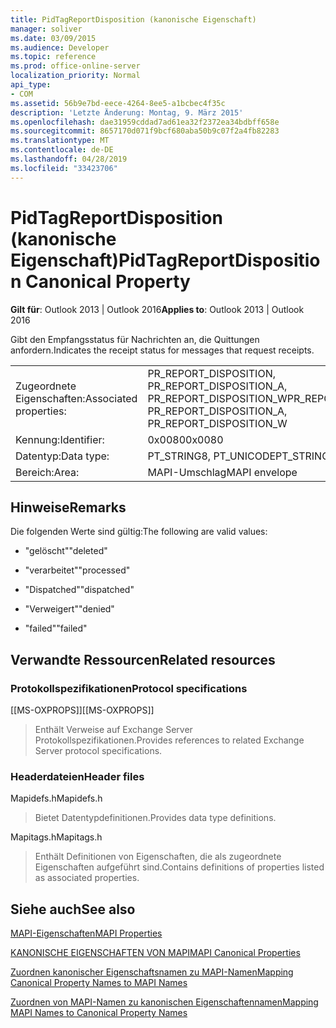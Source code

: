 ```yaml
---
title: PidTagReportDisposition (kanonische Eigenschaft)
manager: soliver
ms.date: 03/09/2015
ms.audience: Developer
ms.topic: reference
ms.prod: office-online-server
localization_priority: Normal
api_type:
- COM
ms.assetid: 56b9e7bd-eece-4264-8ee5-a1bcbec4f35c
description: 'Letzte Änderung: Montag, 9. März 2015'
ms.openlocfilehash: dae31959cddad7ad61ea32f2372ea34bdbff658e
ms.sourcegitcommit: 8657170d071f9bcf680aba50b9c07f2a4fb82283
ms.translationtype: MT
ms.contentlocale: de-DE
ms.lasthandoff: 04/28/2019
ms.locfileid: "33423706"
---
```

# <a name="pidtagreportdisposition-canonical-property"></a><span data-ttu-id="5345b-103">PidTagReportDisposition (kanonische Eigenschaft)</span><span class="sxs-lookup"><span data-stu-id="5345b-103">PidTagReportDisposition Canonical Property</span></span>

  
  
<span data-ttu-id="5345b-104">**Gilt für**: Outlook 2013 | Outlook 2016</span><span class="sxs-lookup"><span data-stu-id="5345b-104">**Applies to**: Outlook 2013 | Outlook 2016</span></span> 
  
<span data-ttu-id="5345b-105">Gibt den Empfangsstatus für Nachrichten an, die Quittungen anfordern.</span><span class="sxs-lookup"><span data-stu-id="5345b-105">Indicates the receipt status for messages that request receipts.</span></span> 
  
|||
|:-----|:-----|
|<span data-ttu-id="5345b-106">Zugeordnete Eigenschaften:</span><span class="sxs-lookup"><span data-stu-id="5345b-106">Associated properties:</span></span>  <br/> |<span data-ttu-id="5345b-107">PR_REPORT_DISPOSITION, PR_REPORT_DISPOSITION_A, PR_REPORT_DISPOSITION_W</span><span class="sxs-lookup"><span data-stu-id="5345b-107">PR_REPORT_DISPOSITION, PR_REPORT_DISPOSITION_A, PR_REPORT_DISPOSITION_W</span></span>  <br/> |
|<span data-ttu-id="5345b-108">Kennung:</span><span class="sxs-lookup"><span data-stu-id="5345b-108">Identifier:</span></span>  <br/> |<span data-ttu-id="5345b-109">0x0080</span><span class="sxs-lookup"><span data-stu-id="5345b-109">0x0080</span></span>  <br/> |
|<span data-ttu-id="5345b-110">Datentyp:</span><span class="sxs-lookup"><span data-stu-id="5345b-110">Data type:</span></span>  <br/> |<span data-ttu-id="5345b-111">PT_STRING8, PT_UNICODE</span><span class="sxs-lookup"><span data-stu-id="5345b-111">PT_STRING8, PT_UNICODE</span></span>  <br/> |
|<span data-ttu-id="5345b-112">Bereich:</span><span class="sxs-lookup"><span data-stu-id="5345b-112">Area:</span></span>  <br/> |<span data-ttu-id="5345b-113">MAPI-Umschlag</span><span class="sxs-lookup"><span data-stu-id="5345b-113">MAPI envelope</span></span>  <br/> |
   
## <a name="remarks"></a><span data-ttu-id="5345b-114">Hinweise</span><span class="sxs-lookup"><span data-stu-id="5345b-114">Remarks</span></span>

<span data-ttu-id="5345b-115">Die folgenden Werte sind gültig:</span><span class="sxs-lookup"><span data-stu-id="5345b-115">The following are valid values:</span></span>
  
- <span data-ttu-id="5345b-116">"gelöscht"</span><span class="sxs-lookup"><span data-stu-id="5345b-116">"deleted"</span></span>
    
- <span data-ttu-id="5345b-117">"verarbeitet"</span><span class="sxs-lookup"><span data-stu-id="5345b-117">"processed"</span></span>
    
- <span data-ttu-id="5345b-118">"Dispatched"</span><span class="sxs-lookup"><span data-stu-id="5345b-118">"dispatched"</span></span>
    
- <span data-ttu-id="5345b-119">"Verweigert"</span><span class="sxs-lookup"><span data-stu-id="5345b-119">"denied"</span></span>
    
- <span data-ttu-id="5345b-120">"failed"</span><span class="sxs-lookup"><span data-stu-id="5345b-120">"failed"</span></span>
    
## <a name="related-resources"></a><span data-ttu-id="5345b-121">Verwandte Ressourcen</span><span class="sxs-lookup"><span data-stu-id="5345b-121">Related resources</span></span>

### <a name="protocol-specifications"></a><span data-ttu-id="5345b-122">Protokollspezifikationen</span><span class="sxs-lookup"><span data-stu-id="5345b-122">Protocol specifications</span></span>

<span data-ttu-id="5345b-123">[[MS-OXPROPS]]</span><span class="sxs-lookup"><span data-stu-id="5345b-123">[[MS-OXPROPS]]</span></span> 
  
> <span data-ttu-id="5345b-124">Enthält Verweise auf Exchange Server Protokollspezifikationen.</span><span class="sxs-lookup"><span data-stu-id="5345b-124">Provides references to related Exchange Server protocol specifications.</span></span>
    
### <a name="header-files"></a><span data-ttu-id="5345b-125">Headerdateien</span><span class="sxs-lookup"><span data-stu-id="5345b-125">Header files</span></span>

<span data-ttu-id="5345b-126">Mapidefs.h</span><span class="sxs-lookup"><span data-stu-id="5345b-126">Mapidefs.h</span></span>
  
> <span data-ttu-id="5345b-127">Bietet Datentypdefinitionen.</span><span class="sxs-lookup"><span data-stu-id="5345b-127">Provides data type definitions.</span></span>
    
<span data-ttu-id="5345b-128">Mapitags.h</span><span class="sxs-lookup"><span data-stu-id="5345b-128">Mapitags.h</span></span>
  
> <span data-ttu-id="5345b-129">Enthält Definitionen von Eigenschaften, die als zugeordnete Eigenschaften aufgeführt sind.</span><span class="sxs-lookup"><span data-stu-id="5345b-129">Contains definitions of properties listed as associated properties.</span></span>
    
## <a name="see-also"></a><span data-ttu-id="5345b-130">Siehe auch</span><span class="sxs-lookup"><span data-stu-id="5345b-130">See also</span></span>



[<span data-ttu-id="5345b-131">MAPI-Eigenschaften</span><span class="sxs-lookup"><span data-stu-id="5345b-131">MAPI Properties</span></span>](mapi-properties.md)
  
[<span data-ttu-id="5345b-132">KANONISCHE EIGENSCHAFTEN VON MAPI</span><span class="sxs-lookup"><span data-stu-id="5345b-132">MAPI Canonical Properties</span></span>](mapi-canonical-properties.md)
  
[<span data-ttu-id="5345b-133">Zuordnen kanonischer Eigenschaftsnamen zu MAPI-Namen</span><span class="sxs-lookup"><span data-stu-id="5345b-133">Mapping Canonical Property Names to MAPI Names</span></span>](mapping-canonical-property-names-to-mapi-names.md)
  
[<span data-ttu-id="5345b-134">Zuordnen von MAPI-Namen zu kanonischen Eigenschaftennamen</span><span class="sxs-lookup"><span data-stu-id="5345b-134">Mapping MAPI Names to Canonical Property Names</span></span>](mapping-mapi-names-to-canonical-property-names.md)

